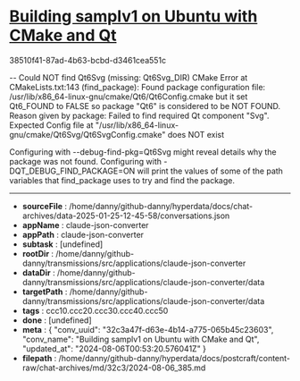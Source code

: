 # [Building samplv1 on Ubuntu with CMake and Qt](https://claude.ai/chat/32c3a47f-d63e-4b14-a775-065b45c23603)

38510f41-87ad-4b63-bcbd-d3461cea551c

-- Could NOT find Qt6Svg (missing: Qt6Svg_DIR)
CMake Error at CMakeLists.txt:143 (find_package):
  Found package configuration file:
    /usr/lib/x86_64-linux-gnu/cmake/Qt6/Qt6Config.cmake
  but it set Qt6_FOUND to FALSE so package "Qt6" is considered to be NOT
  FOUND.  Reason given by package:
  Failed to find required Qt component "Svg".
  Expected Config file at
  "/usr/lib/x86_64-linux-gnu/cmake/Qt6Svg/Qt6SvgConfig.cmake" does NOT exist
  
  Configuring with --debug-find-pkg=Qt6Svg might reveal details why the
  package was not found.
  Configuring with -DQT_DEBUG_FIND_PACKAGE=ON will print the values of some
  of the path variables that find_package uses to try and find the package.

---

* **sourceFile** : /home/danny/github-danny/hyperdata/docs/chat-archives/data-2025-01-25-12-45-58/conversations.json
* **appName** : claude-json-converter
* **appPath** : claude-json-converter
* **subtask** : [undefined]
* **rootDir** : /home/danny/github-danny/transmissions/src/applications/claude-json-converter
* **dataDir** : /home/danny/github-danny/transmissions/src/applications/claude-json-converter/data
* **targetPath** : /home/danny/github-danny/transmissions/src/applications/claude-json-converter/data
* **tags** : ccc10.ccc20.ccc30.ccc40.ccc50
* **done** : [undefined]
* **meta** : {
  "conv_uuid": "32c3a47f-d63e-4b14-a775-065b45c23603",
  "conv_name": "Building samplv1 on Ubuntu with CMake and Qt",
  "updated_at": "2024-08-06T00:53:20.576041Z"
}
* **filepath** : /home/danny/github-danny/hyperdata/docs/postcraft/content-raw/chat-archives/md/32c3/2024-08-06_385.md